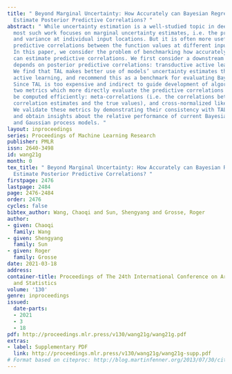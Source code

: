 ```yaml
---
title: " Beyond Marginal Uncertainty: How Accurately can Bayesian Regression Models
  Estimate Posterior Predictive Correlations? "
abstract: " While uncertainty estimation is a well-studied topic in deep learning,
  most such work focuses on marginal uncertainty estimates, i.e. the predictive mean
  and variance at individual input locations. But it is often more useful to estimate
  predictive correlations between the function values at different input locations.
  In this paper, we consider the problem of benchmarking how accurately Bayesian models
  can estimate predictive correlations. We first consider a downstream task which
  depends on posterior predictive correlations: transductive active learning (TAL).
  We find that TAL makes better use of models’ uncertainty estimates than ordinary
  active learning, and recommend this as a benchmark for evaluating Bayesian models.
  Since TAL is too expensive and indirect to guide development of algorithms, we introduce
  two metrics which more directly evaluate the predictive correlations and which can
  be computed efficiently: meta-correlations (i.e. the correlations between the models
  correlation estimates and the true values), and cross-normalized likelihoods (XLL).
  We validate these metrics by demonstrating their consistency with TAL performance
  and obtain insights about the relative performance of current Bayesian neural net
  and Gaussian process models. "
layout: inproceedings
series: Proceedings of Machine Learning Research
publisher: PMLR
issn: 2640-3498
id: wang21g
month: 0
tex_title: " Beyond Marginal Uncertainty: How Accurately can Bayesian Regression Models
  Estimate Posterior Predictive Correlations? "
firstpage: 2476
lastpage: 2484
page: 2476-2484
order: 2476
cycles: false
bibtex_author: Wang, Chaoqi and Sun, Shengyang and Grosse, Roger
author:
- given: Chaoqi
  family: Wang
- given: Shengyang
  family: Sun
- given: Roger
  family: Grosse
date: 2021-03-18
address: 
container-title: Proceedings of The 24th International Conference on Artificial Intelligence
  and Statistics
volume: '130'
genre: inproceedings
issued:
  date-parts:
  - 2021
  - 3
  - 18
pdf: http://proceedings.mlr.press/v130/wang21g/wang21g.pdf
extras:
- label: Supplementary PDF
  link: http://proceedings.mlr.press/v130/wang21g/wang21g-supp.pdf
# Format based on citeproc: http://blog.martinfenner.org/2013/07/30/citeproc-yaml-for-bibliographies/
---
```

